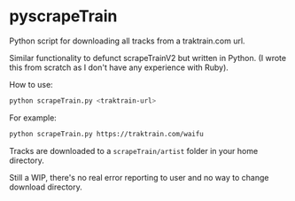 # pyscrapeTrain

Python script for downloading all tracks from a traktrain.com url.

Similar functionality to defunct scrapeTrainV2 but written in Python. (I wrote this from scratch as I don't have any experience with Ruby).

How to use:  
```bash
python scrapeTrain.py <traktrain-url>
```

For example: 
```bash
python scrapeTrain.py https://traktrain.com/waifu
```

Tracks are downloaded to a `scrapeTrain/artist` folder in your home directory. 

Still a WIP, there's no real error reporting to user and no way to change download directory.